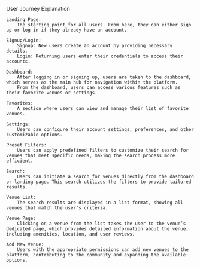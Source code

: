 User Journey Explanation

    Landing Page:
        The starting point for all users. From here, they can either sign up or log in if they already have an account.

    Signup/Login:
        Signup: New users create an account by providing necessary details.
        Login: Returning users enter their credentials to access their accounts.

    Dashboard:
        After logging in or signing up, users are taken to the dashboard, which serves as the main hub for navigation within the platform.
        From the dashboard, users can access various features such as their favorite venues or settings.

    Favorites:
        A section where users can view and manage their list of favorite venues.

    Settings:
        Users can configure their account settings, preferences, and other customizable options.

    Preset Filters:
        Users can apply predefined filters to customize their search for venues that meet specific needs, making the search process more efficient.

    Search:
        Users can initiate a search for venues directly from the dashboard or landing page. This search utilizes the filters to provide tailored results.

    Venue List:
        The search results are displayed in a list format, showing all venues that match the user’s criteria.

    Venue Page:
        Clicking on a venue from the list takes the user to the venue’s dedicated page, which provides detailed information about the venue, including amenities, location, and user reviews.

    Add New Venue:
        Users with the appropriate permissions can add new venues to the platform, contributing to the community and expanding the available options.
